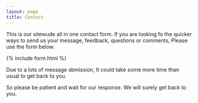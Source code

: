 ```yaml
---
layout: page
title: Contact
---
```

This is our sitewude all in one contact form. If you are looking fo the quicker ways to send us your message, feedback, questions or comments, Please use the form below.

{% include form.html %}

Due to a lots of message sbmission, It could take some more time than usual to get back to you.

So please be patient and wait for our response. We will surely get back to you.